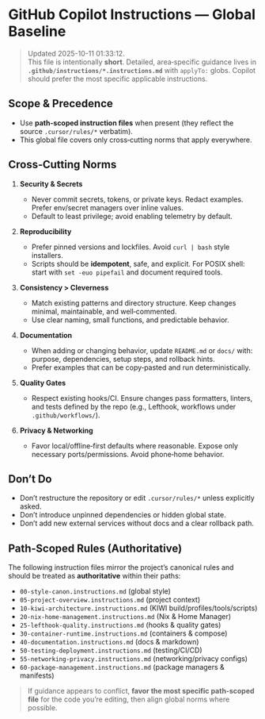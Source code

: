 # GitHub Copilot Instructions — Global Baseline

> Updated 2025-10-11 01:33:12.  
> This file is intentionally **short**. Detailed, area‑specific guidance lives in **`.github/instructions/*.instructions.md`** with `applyTo:` globs. Copilot should prefer the most specific applicable instructions.

## Scope & Precedence
- Use **path‑scoped instruction files** when present (they reflect the source `.cursor/rules/*` verbatim).  
- This global file covers only cross‑cutting norms that apply everywhere.

## Cross‑Cutting Norms
1. **Security & Secrets**
   - Never commit secrets, tokens, or private keys. Redact examples. Prefer env/secret managers over inline values.
   - Default to least privilege; avoid enabling telemetry by default.

2. **Reproducibility**
   - Prefer pinned versions and lockfiles. Avoid `curl | bash` style installers.
   - Scripts should be **idempotent**, safe, and explicit. For POSIX shell: start with `set -euo pipefail` and document required tools.

3. **Consistency > Cleverness**
   - Match existing patterns and directory structure. Keep changes minimal, maintainable, and well‑commented.
   - Use clear naming, small functions, and predictable behavior.

4. **Documentation**
   - When adding or changing behavior, update `README.md` or `docs/` with: purpose, dependencies, setup steps, and rollback hints.
   - Prefer examples that can be copy‑pasted and run deterministically.

5. **Quality Gates**
   - Respect existing hooks/CI. Ensure changes pass formatters, linters, and tests defined by the repo (e.g., Lefthook, workflows under `.github/workflows/`).

6. **Privacy & Networking**
   - Favor local/offline‑first defaults where reasonable. Expose only necessary ports/permissions. Avoid phone‑home behavior.

## Don’t Do
- Don’t restructure the repository or edit `.cursor/rules/*` unless explicitly asked.
- Don’t introduce unpinned dependencies or hidden global state.
- Don’t add new external services without docs and a clear rollback path.

## Path‑Scoped Rules (Authoritative)
The following instruction files mirror the project’s canonical rules and should be treated as **authoritative** within their paths:
- `00-style-canon.instructions.md` (global style)
- `05-project-overview.instructions.md` (project context)
- `10-kiwi-architecture.instructions.md` (KIWI build/profiles/tools/scripts)
- `20-nix-home-management.instructions.md` (Nix & Home Manager)
- `25-lefthook-quality.instructions.md` (hooks & quality gates)
- `30-container-runtime.instructions.md` (containers & compose)
- `40-documentation.instructions.md` (docs & markdown)
- `50-testing-deployment.instructions.md` (testing/CI/CD)
- `55-networking-privacy.instructions.md` (networking/privacy configs)
- `60-package-management.instructions.md` (package managers & manifests)

> If guidance appears to conflict, **favor the most specific path‑scoped file** for the code you’re editing, then align global norms where possible.
